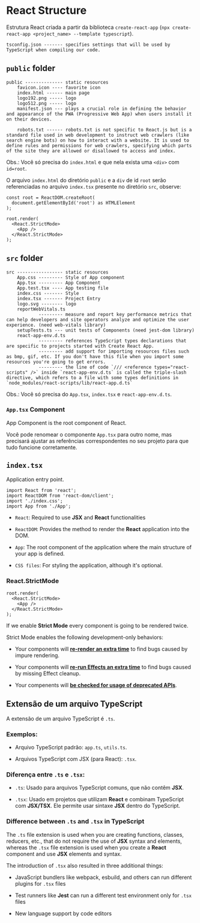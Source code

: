 # React Structure

Estrutura React criada a partir da biblioteca `create-react-app` (`npx create-react-app <project_name> --template typescript`).

```
tsconfig.json ------- specifies settings that will be used by TypeScript when compiling our code.
```

## `public` folder

```
public -------------- static resources
    favicon.icon ---- favorite icon
    index.html ------ main page
    logo192.png ----- logo
    logo512.png ----- logo 
    manifest.json --- plays a crucial role in defining the behavior and appearance of the PWA (Progressive Web App) when users install it on their devices.

    robots.txt ------ robots.txt is not specific to React.js but is a standard file used in web development to instruct web crawlers (like search engine bots) on how to interact with a website. It is used to define rules and permissions for web crawlers, specifying which parts of the site they are allowed or disallowed to access and index.
```

Obs.: Você só precisa do `index.html` e que nela exista uma `<div>` com `id=root`.

O arquivo `index.html` do diretório `public` e a `div` de id `root` serão referenciadas no arquivo `index.tsx` presente no diretório `src`, observe:

```
const root = ReactDOM.createRoot(
  document.getElementById('root') as HTMLElement
);

root.render(
  <React.StrictMode>
    <App />
  </React.StrictMode>
);
```

## `src` folder

```
src ----------------- static resources
    App.css --------- Style of App component
    App.tsx --------- App Component
    App.test.tsx ---- App testing file
    index.css ------- Style
    index.tsx ------- Project Entry
    logo.svg -------- logo
    reportWebVitals.ts
            --------- measure and report key performance metrics that can help developers and site operators analyze and optimize the user experience. (need web-vitals library)
    setupTests.ts --- unit tests of Components (need jest-dom library)
    react-app-env.d.ts
            --------- references TypeScript types declarations that are specific to projects started with Create React App.
            --------- add support for importing resources files such as bmp, gif, etc. If you don't have this file when you import some resources you're going to get errors.
            --------- the line of code `/// <reference types="react-scripts" />` inside `react-app-env.d.ts` is called the triple-slash directive, which refers to a file with some types definitions in `node_modules/react-scripts/lib/react-app.d.ts`
```

Obs.: Você só precisa do `App.tsx`, `index.tsx` e `react-app-env.d.ts`.

### `App.tsx` Component

App Component is the root component of React.

Você pode renomear o componente `App.tsx` para outro nome, mas precisará ajustar as referências correspondentes no seu projeto para que tudo funcione corretamente.

## `index.tsx`

Application entry point.

```
import React from 'react';
import ReactDOM from 'react-dom/client';
import './index.css';
import App from './App';
```

- `React`: Required to use **JSX** and **React** functionalities

- `ReactDOM`: Provides the method to render the **React** application into the DOM.

- `App`: The root component of the application where the main structure of your app is defined.

- `CSS files`: For styling the application, although it's optional.

### React.StrictMode

```
root.render(
  <React.StrictMode>
    <App />
  </React.StrictMode>
);
```

If we enable **Strict Mode** every component is going to be rendered twice.

Strict Mode enables the following development-only behaviors:

- Your components will <u>**re-render an extra time**</u> to find bugs caused by impure rendering.

- Your components will <u>**re-run Effects an extra time**</u> to find bugs caused by missing Effect cleanup.

- Your compenents will <u>**be checked for usage of deprecated APIs**</u>.

## Extensão de um arquivo TypeScript

A extensão de um arquivo TypeScript é `.ts`.

### Exemplos:

- Arquivo TypeScript padrão: `app.ts`, `utils.ts`.

- Arquivos TypeScript com JSX (para React): `.tsx`.

### Diferença entre `.ts` e `.tsx`:

- `.ts`: Usado para arquivos TypeScript comuns, que não contêm **JSX**.

- `.tsx`: Usado em projetos que utilizam **React** e combinam TypeScript com **JSX/TSX**. Ele permite usar sintaxe **JSX** dentro do TypeScript.

### Difference between `.ts` and `.tsx` in TypeScript

The `.ts` file extension is used when you are creating functions, classes, reducers, etc., that do not require the use of **JSX** syntax and elements, whereas the `.tsx` file extension is used when you create a **React** component and use **JSX** elements and syntax.

The introduction of `.tsx` also resulted in three additional things:

- JavaScript bundlers like webpack, esbuild, and others can run different plugins for `.tsx` files

- Test runners like **Jest** can run a different test environment only for `.tsx` files

- New language support by code editors